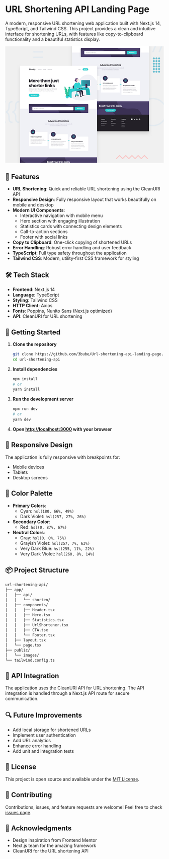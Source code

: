 # URL Shortening API Landing Page

A modern, responsive URL shortening web application built with Next.js 14, TypeScript, and Tailwind CSS. This project provides a clean and intuitive interface for shortening URLs, with features like copy-to-clipboard functionality and a beautiful statistics display.

![URL Shortening API](./public/images/desktop-preview.jpg)

## 🚀 Features

- **URL Shortening**: Quick and reliable URL shortening using the CleanURI API
- **Responsive Design**: Fully responsive layout that works beautifully on mobile and desktop
- **Modern UI Components**:
  - Interactive navigation with mobile menu
  - Hero section with engaging illustration
  - Statistics cards with connecting design elements
  - Call-to-action sections
  - Footer with social links
- **Copy to Clipboard**: One-click copying of shortened URLs
- **Error Handling**: Robust error handling and user feedback
- **TypeScript**: Full type safety throughout the application
- **Tailwind CSS**: Modern, utility-first CSS framework for styling

## 🛠️ Tech Stack

- **Frontend**: Next.js 14
- **Language**: TypeScript
- **Styling**: Tailwind CSS
- **HTTP Client**: Axios
- **Fonts**: Poppins, Nunito Sans (Next.js optimized)
- **API**: CleanURI for URL shortening

## 🚦 Getting Started

1. **Clone the repository**

   ```bash
   git clone https://github.com/3bube/Url-shortening-api-landing-page.git
   cd url-shortening-api
   ```

2. **Install dependencies**

   ```bash
   npm install
   # or
   yarn install
   ```

3. **Run the development server**

   ```bash
   npm run dev
   # or
   yarn dev
   ```

4. **Open [http://localhost:3000](http://localhost:3000) with your browser**

## 📱 Responsive Design

The application is fully responsive with breakpoints for:

- Mobile devices
- Tablets
- Desktop screens

## 🎨 Color Palette

- **Primary Colors**:
  - Cyan: `hsl(180, 66%, 49%)`
  - Dark Violet: `hsl(257, 27%, 26%)`
- **Secondary Color**:
  - Red: `hsl(0, 87%, 67%)`
- **Neutral Colors**:
  - Gray: `hsl(0, 0%, 75%)`
  - Grayish Violet: `hsl(257, 7%, 63%)`
  - Very Dark Blue: `hsl(255, 11%, 22%)`
  - Very Dark Violet: `hsl(260, 8%, 14%)`

## 📦 Project Structure

```
url-shortening-api/
├── app/
│   ├── api/
│   │   └── shorten/
│   ├── components/
│   │   ├── Header.tsx
│   │   ├── Hero.tsx
│   │   ├── Statistics.tsx
│   │   ├── UrlShortener.tsx
│   │   ├── CTA.tsx
│   │   └── Footer.tsx
│   ├── layout.tsx
│   └── page.tsx
├── public/
│   └── images/
└── tailwind.config.ts
```

## 🔄 API Integration

The application uses the CleanURI API for URL shortening. The API integration is handled through a Next.js API route for secure communication.

## 🔍 Future Improvements

- Add local storage for shortened URLs
- Implement user authentication
- Add URL analytics
- Enhance error handling
- Add unit and integration tests

## 📄 License

This project is open source and available under the [MIT License](LICENSE).

## 🤝 Contributing

Contributions, issues, and feature requests are welcome! Feel free to check [issues page](issues-link).

## 👏 Acknowledgments

- Design inspiration from Frontend Mentor
- Next.js team for the amazing framework
- CleanURI for the URL shortening API
